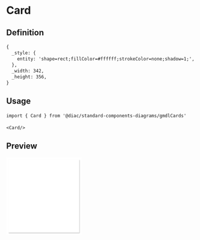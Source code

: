 # Card

## Definition

```
{
  _style: { 
    entity: 'shape=rect;fillColor=#ffffff;strokeColor=none;shadow=1;',
  },
  _width: 342,
  _height: 356,
}
```

## Usage

```
import { Card } from '@diac/standard-components-diagrams/gmdlCards'

<Card/>
```

## Preview

<img src="./card.png" width="200"/>
